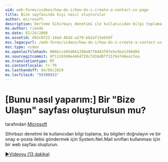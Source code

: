 ```yaml
---
uid: web-forms/videos/how-do-i/how-do-i-create-a-contact-us-page
title: Bize sayfasında kişi nasıl oluşturulur
author: microsoft
description: Derleme Sihirbazı denetimi ile kullanıcıdan bilgi toplama, bu bilgileri doğrulayın ve bir yapı göndermek için System.Net.Mail sınıfları kullanması için bir web sayfası...
ms.author: riande
ms.date: 01/24/2006
ms.assetid: d93c8f22-14ad-4b2d-a279-b62af15eb5df
msc.legacyurl: /web-forms/videos/how-do-i/how-do-i-create-a-contact-us-page
msc.type: video
ms.openlocfilehash: 006bccd45d661298a87f8483f07e5e5be1396d04
ms.sourcegitcommit: 0f1119340e4464720cfd16d0ff15764746ea1fea
ms.translationtype: MT
ms.contentlocale: tr-TR
ms.lasthandoff: 04/09/2019
ms.locfileid: "59398933"
---
```

# <a name="how-do-i-create-a-contact-us-page"></a>[Bunu nasıl yaparım:] Bir "Bize Ulaşın" sayfası oluşturulsun mu?

tarafından [Microsoft](https://github.com/microsoft)

Sihirbazı denetimi ile kullanıcıdan bilgi toplama, bu bilgileri doğrulayın ve bir onay e-posta iletisi göndermek için System.Net.Mail sınıfları kullanması için bir web sayfası oluşturun.

[&#9654;Videoyu (13 dakika)](https://channel9.msdn.com/Blogs/ASP-NET-Site-Videos/how-do-i-create-a-contact-us-page)

